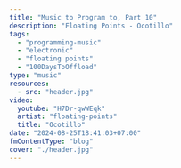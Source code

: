 ```yaml
---
title: "Music to Program to, Part 10"
description: "Floating Points - Ocotillo"
tags:
  - "programming-music"
  - "electronic"
  - "floating points"
  - "100DaysToOffload"
type: "music"
resources:
  - src: "header.jpg"
video:
  youtube: "H7Dr-qwWEqk"
  artist: "floating-points"
  title: "Ocotillo"
date: "2024-08-25T18:41:03+07:00"
fmContentType: "blog"
cover: "./header.jpg"
---
```

